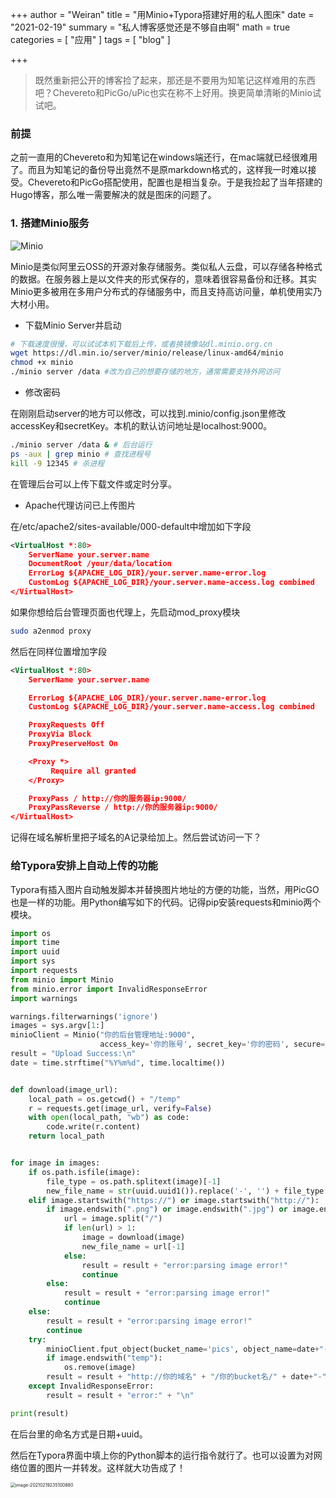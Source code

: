 +++
author = "Weiran"
title = "用Minio+Typora搭建好用的私人图床"
date = "2021-02-19"
summary = "私人博客感觉还是不够自由啊"
math = true
categories = [
    "应用"
]
tags = [
    "blog"
]

+++

> 既然重新把公开的博客捡了起来，那还是不要用为知笔记这样难用的东西吧？Chevereto和PicGo/uPic也实在称不上好用。换更简单清晰的Minio试试吧。

### 前提

之前一直用的Chevereto和为知笔记在windows端还行，在mac端就已经很难用了。而且为知笔记的备份导出竟然不是原markdown格式的，这样我一时难以接受。Chevereto和PicGo搭配使用，配置也是相当复杂。于是我捡起了当年搭建的Hugo博客，那么唯一需要解决的就是图床的问题了。

### 1. 搭建Minio服务

![Minio](http://pic.weiran97.cn/pics/115419.png)

Minio是类似阿里云OSS的开源对象存储服务。类似私人云盘，可以存储各种格式的数据。在服务器上是以文件夹的形式保存的，意味着很容易备份和迁移。其实Minio更多被用在多用户分布式的存储服务中，而且支持高访问量，单机使用实乃大材小用。

* 下载Minio Server并启动

```bash
# 下载速度很慢，可以试试本机下载后上传，或者换镜像站dl.minio.org.cn
wget https://dl.min.io/server/minio/release/linux-amd64/minio
chmod +x minio
./minio server /data #改为自己的想要存储的地方，通常需要支持外网访问
```

* 修改密码

在刚刚启动server的地方可以修改，可以找到.minio/config.json里修改accessKey和secretKey。本机的默认访问地址是localhost:9000。

```bash
./minio server /data & # 后台运行
ps -aux | grep minio # 查找进程号
kill -9 12345 # 杀进程
```

在管理后台可以上传下载文件或定时分享。

* Apache代理访问已上传图片

在/etc/apache2/sites-available/000-default中增加如下字段

```xml
<VirtualHost *:80>
    ServerName your.server.name
    DocumentRoot /your/data/location
    ErrorLog ${APACHE_LOG_DIR}/your.server.name-error.log
    CustomLog ${APACHE_LOG_DIR}/your.server.name-access.log combined
</VirtualHost>
```

如果你想给后台管理页面也代理上，先启动mod_proxy模块

```bash
sudo a2enmod proxy
```

然后在同样位置增加字段

```xml
<VirtualHost *:80>
    ServerName your.server.name

    ErrorLog ${APACHE_LOG_DIR}/your.server.name-error.log
    CustomLog ${APACHE_LOG_DIR}/your.server.name-access.log combined

    ProxyRequests Off
    ProxyVia Block
    ProxyPreserveHost On

    <Proxy *>
         Require all granted
    </Proxy>

    ProxyPass / http://你的服务器ip:9000/
    ProxyPassReverse / http://你的服务器ip:9000/
</VirtualHost>
```

记得在域名解析里把子域名的A记录给加上。然后尝试访问一下？

### 给Typora安排上自动上传的功能

Typora有插入图片自动触发脚本并替换图片地址的方便的功能，当然，用PicGO也是一样的功能。用Python编写如下的代码。记得pip安装requests和minio两个模块。

```python
import os
import time
import uuid
import sys
import requests
from minio import Minio
from minio.error import InvalidResponseError
import warnings

warnings.filterwarnings('ignore')
images = sys.argv[1:]
minioClient = Minio("你的后台管理地址:9000",
                    access_key='你的账号', secret_key='你的密码', secure=False)
result = "Upload Success:\n"
date = time.strftime("%Y%m%d", time.localtime())


def download(image_url):
    local_path = os.getcwd() + "/temp"
    r = requests.get(image_url, verify=False)
    with open(local_path, "wb") as code:
        code.write(r.content)
    return local_path


for image in images:
    if os.path.isfile(image):
        file_type = os.path.splitext(image)[-1]
        new_file_name = str(uuid.uuid1()).replace('-', '') + file_type
    elif image.startswith("https://") or image.startswith("http://"):
        if image.endswith(".png") or image.endswith(".jpg") or image.endswith(".jpeg") or image.endswith(".gif"):
            url = image.split("/")
            if len(url) > 1:
                image = download(image)
                new_file_name = url[-1]
            else:
                result = result + "error:parsing image error!"
                continue
        else:
            result = result + "error:parsing image error!"
            continue
    else:
        result = result + "error:parsing image error!"
        continue
    try:
        minioClient.fput_object(bucket_name='pics', object_name=date+"-"+new_file_name, file_path=image)
        if image.endswith("temp"):
            os.remove(image)
        result = result + "http://你的域名" + "/你的bucket名/" + date+"-"+new_file_name + "\n"
    except InvalidResponseError:
        result = result + "error:" + "\n"

print(result)
```

在后台里的命名方式是日期+uuid。

然后在Typora界面中填上你的Python脚本的运行指令就行了。也可以设置为对网络位置的图片一并转发。这样就大功告成了！

<img src="http://pic.weiran97.cn/pics/20210219-43e8aedc72ca11ebb7d7acde48001122.png" alt="image-20210219235100880" style="zoom:50%;" />



